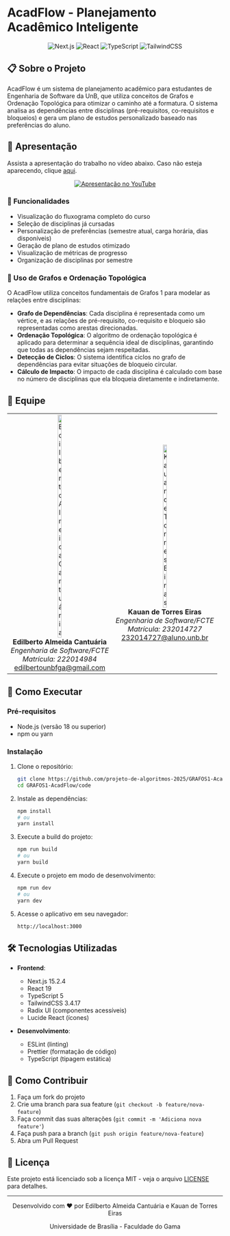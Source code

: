 # AcadFlow - Planejamento Acadêmico Inteligente

<div align="center">
  <img src="https://img.shields.io/badge/Next.js-15.2.4-black?style=for-the-badge&logo=next.js&logoColor=white" alt="Next.js" />
  <img src="https://img.shields.io/badge/React-19-blue?style=for-the-badge&logo=react&logoColor=white" alt="React" />
  <img src="https://img.shields.io/badge/TypeScript-5-blue?style=for-the-badge&logo=typescript&logoColor=white" alt="TypeScript" />
  <img src="https://img.shields.io/badge/TailwindCSS-3.4.17-38B2AC?style=for-the-badge&logo=tailwind-css&logoColor=white" alt="TailwindCSS" />
</div>

## 📋 Sobre o Projeto

AcadFlow é um sistema de planejamento acadêmico para estudantes de Engenharia de Software da UnB, que utiliza conceitos de Grafos e Ordenação Topológica para otimizar o caminho até a formatura. O sistema analisa as dependências entre disciplinas (pré-requisitos, co-requisitos e bloqueios) e gera um plano de estudos personalizado baseado nas preferências do aluno.

## 🎥 Apresentação 
Assista a apresentação do trabalho no vídeo abaixo. Caso não esteja aparecendo, clique [aqui](https://youtu.be/V3wqctl_kco?si=BVsH8ywa-90Zda5A).
<center>
  
[![Apresentação no YouTube](https://img.youtube.com/vi/V3wqctl_kco/0.jpg)](https://www.youtube.com/watch?v=V3wqctl_kco)

</center>

### 🎯 Funcionalidades

- Visualização do fluxograma completo do curso
- Seleção de disciplinas já cursadas
- Personalização de preferências (semestre atual, carga horária, dias disponíveis)
- Geração de plano de estudos otimizado
- Visualização de métricas de progresso
- Organização de disciplinas por semestre

### 🧮 Uso de Grafos e Ordenação Topológica

O AcadFlow utiliza conceitos fundamentais de Grafos 1 para modelar as relações entre disciplinas:

- **Grafo de Dependências**: Cada disciplina é representada como um vértice, e as relações de pré-requisito, co-requisito e bloqueio são representadas como arestas direcionadas.
- **Ordenação Topológica**: O algoritmo de ordenação topológica é aplicado para determinar a sequência ideal de disciplinas, garantindo que todas as dependências sejam respeitadas.
- **Detecção de Ciclos**: O sistema identifica ciclos no grafo de dependências para evitar situações de bloqueio circular.
- **Cálculo de Impacto**: O impacto de cada disciplina é calculado com base no número de disciplinas que ela bloqueia diretamente e indiretamente.

## 👥 Equipe

<table>
  <tr>
    <td align="center" width="50%">
      <img src="https://avatars.githubusercontent.com/u/69125218?v=4" width="20%" alt="Edilberto Almeida Cantuária" />
      <br />
      <strong>Edilberto Almeida Cantuária</strong>
      <br />
      <em>Engenharia de Software/FCTE</em>
      <br />
      <em>Matrícula: 222014984</em>
      <br />
      <a href="mailto:edilbertounbfga@gmail.com">edilbertounbfga@gmail.com</a>
    </td>
    <td align="center" width="50%">
      <img src="https://avatars.githubusercontent.com/u/43351064?v=4" width="20%" alt="Kauan de Torres Eiras" />
      <br />
      <strong>Kauan de Torres Eiras</strong>
      <br />
      <em>Engenharia de Software/FCTE</em>
      <br />
      <em>Matrícula: 232014727</em>
      <br />
      <a href="mailto:232014727@aluno.unb.br">232014727@aluno.unb.br</a>
    </td>
  </tr>
</table>

## 🚀 Como Executar

### Pré-requisitos

- Node.js (versão 18 ou superior)
- npm ou yarn

### Instalação

1. Clone o repositório:
   ```bash
   git clone https://github.com/projeto-de-algoritmos-2025/GRAFOS1-AcadFlow.git
   cd GRAFOS1-AcadFlow/code
   ```

2. Instale as dependências:
   ```bash
   npm install
   # ou
   yarn install
   ```
3. Execute a build do projeto:
   ```bash
   npm run build
   # ou
   yarn build
   ```

4. Execute o projeto em modo de desenvolvimento:
   ```bash
   npm run dev
   # ou
   yarn dev
   ```

5. Acesse o aplicativo em seu navegador:
   ```
   http://localhost:3000
   ```

## 🛠️ Tecnologias Utilizadas

- **Frontend**:
  - Next.js 15.2.4
  - React 19
  - TypeScript 5
  - TailwindCSS 3.4.17
  - Radix UI (componentes acessíveis)
  - Lucide React (ícones)

- **Desenvolvimento**:
  - ESLint (linting)
  - Prettier (formatação de código)
  - TypeScript (tipagem estática)

## 📝 Como Contribuir

1. Faça um fork do projeto
2. Crie uma branch para sua feature (`git checkout -b feature/nova-feature`)
3. Faça commit das suas alterações (`git commit -m 'Adiciona nova feature'`)
4. Faça push para a branch (`git push origin feature/nova-feature`)
5. Abra um Pull Request

## 📄 Licença

Este projeto está licenciado sob a licença MIT - veja o arquivo [LICENSE](LICENSE) para detalhes.

---

<div align="center">
  <p>Desenvolvido com ❤️ por Edilberto Almeida Cantuária e Kauan de Torres Eiras</p>
  <p>Universidade de Brasília - Faculdade do Gama</p>
</div>
